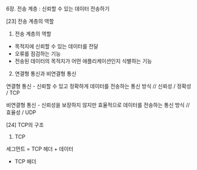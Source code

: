6장. 전송 계층 : 신뢰할 수 있는 데이터 전송하기

[23] 전송 계층의 역할

1) 전송 계층의 역할
- 목적지에 신뢰할 수 있는 데이터를 전달
- 오류를 점검하는 기능
- 전송된 데이터의 목적지가 어떤 애플리케이션인지 식별하는 기능

2) 연결형 통신과 비연결형 통신

연결형 통신 - 신뢰할 수 있고 정확하게 데이터를 전송하는 통신 방식
// 신뢰성 / 정확성 / TCP

비연결형 통신 - 신뢰성을 보장하지 않지만 효율적으로 데이터를 전송하는 통신 방식
// 효율성 / UDP

[24] TCP의 구조

1) TCP

세그먼트 = TCP 헤더 + 데이터

* TCP 헤더 

  